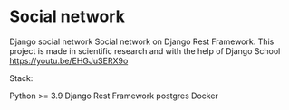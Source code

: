 # Social network
Django social network
Social network on Django Rest Framework.
This project is made in scientific research and with the help of Django School https://youtu.be/EHGJuSERX9o

Stack:

Python >= 3.9
Django Rest Framework
postgres
Docker
